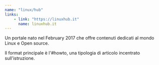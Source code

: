 ```yaml
---
name: "linux/hub"
links: 
    - link: "https://linuxhub.it"
      name: linuxhub.it
---
```

<p>Un portale nato nel February 2017 che offre contenuti dedicati al mondo Linux e Open source.</p>
<p>Il format principale è l'#howto, una tipologia di articolo incentrato sull'istruzione.</p>